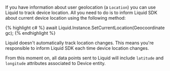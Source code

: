 
If you have information about user geolocation (a `Location`) you can use Liquid to track device location. All you need to do is to inform Liquid SDK about current device location using the following method:

{% highlight c# %}
await Liquid.Instance.SetCurrentLocation(Geocoordinate gc);
{% endhighlight %}

Liquid doesn't automatically track location changes. This means you're responsible to inform Liquid SDK each time device location changes.

From this moment on, all data points sent to Liquid will include `latitude` and `longitude` attributes associated to Device entity.
